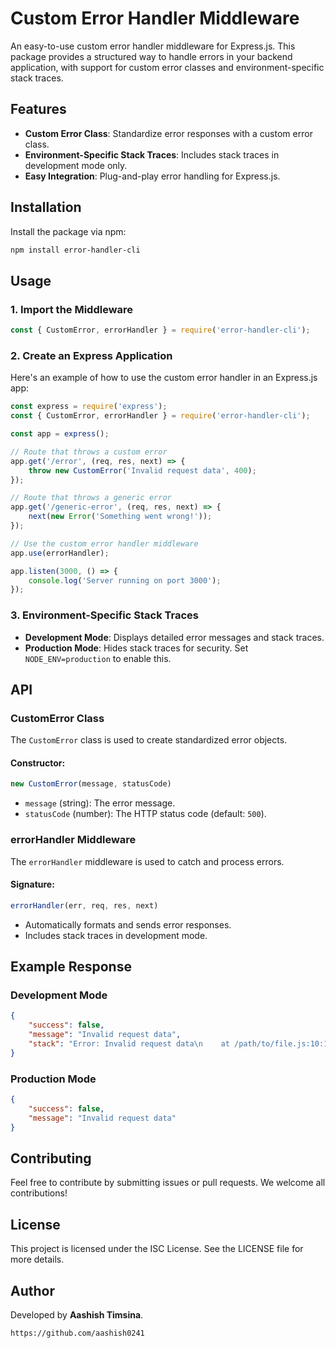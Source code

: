 


# Custom Error Handler Middleware

An easy-to-use custom error handler middleware for Express.js. This package provides a structured way to handle errors in your backend application, with support for custom error classes and environment-specific stack traces.

## Features

- **Custom Error Class**: Standardize error responses with a custom error class.
- **Environment-Specific Stack Traces**: Includes stack traces in development mode only.
- **Easy Integration**: Plug-and-play error handling for Express.js.

## Installation

Install the package via npm:

```sh
npm install error-handler-cli
```

## Usage

### 1. Import the Middleware

```javascript
const { CustomError, errorHandler } = require('error-handler-cli');
```

### 2. Create an Express Application

Here's an example of how to use the custom error handler in an Express.js app:

```javascript
const express = require('express');
const { CustomError, errorHandler } = require('error-handler-cli');

const app = express();

// Route that throws a custom error
app.get('/error', (req, res, next) => {
    throw new CustomError('Invalid request data', 400);
});

// Route that throws a generic error
app.get('/generic-error', (req, res, next) => {
    next(new Error('Something went wrong!'));
});

// Use the custom error handler middleware
app.use(errorHandler);

app.listen(3000, () => {
    console.log('Server running on port 3000');
});
```

### 3. Environment-Specific Stack Traces

- **Development Mode**: Displays detailed error messages and stack traces.
- **Production Mode**: Hides stack traces for security. Set `NODE_ENV=production` to enable this.

## API

### CustomError Class

The `CustomError` class is used to create standardized error objects.

#### Constructor:
```javascript
new CustomError(message, statusCode)
```

- `message` (string): The error message.
- `statusCode` (number): The HTTP status code (default: `500`).

### errorHandler Middleware

The `errorHandler` middleware is used to catch and process errors.

#### Signature:
```javascript
errorHandler(err, req, res, next)
```

- Automatically formats and sends error responses.
- Includes stack traces in development mode.

## Example Response

### Development Mode
```json
{
    "success": false,
    "message": "Invalid request data",
    "stack": "Error: Invalid request data\n    at /path/to/file.js:10:10"
}
```

### Production Mode
```json
{
    "success": false,
    "message": "Invalid request data"
}
```

## Contributing

Feel free to contribute by submitting issues or pull requests. We welcome all contributions!

## License

This project is licensed under the ISC License. See the LICENSE file for more details.

## Author

Developed by **Aashish Timsina**.
```
https://github.com/aashish0241
```